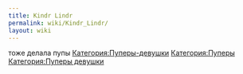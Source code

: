 ```yaml
---
title: Kindr Lindr
permalink: wiki/Kindr_Lindr/
layout: wiki
---
```


тоже делала пупы
[Категория:Пуперы-девушки](Категория:Пуперы-девушки "wikilink")
[Категория:Пуперы](Категория:Пуперы "wikilink") [Категория:Пуперы
девушки](Категория:Пуперы_девушки "wikilink")

